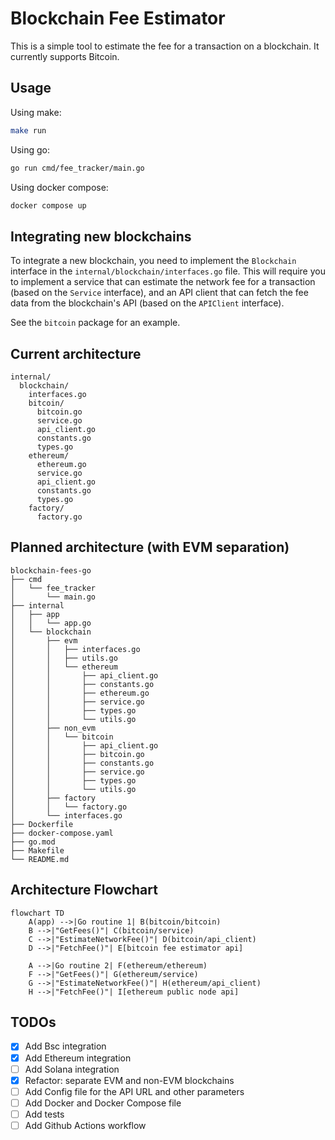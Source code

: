 # Blockchain Fee Estimator

This is a simple tool to estimate the fee for a transaction on a blockchain. It currently supports Bitcoin.

## Usage

Using make:

```bash
make run
```

Using go:

```bash
go run cmd/fee_tracker/main.go
```

Using docker compose:

```bash
docker compose up
```

## Integrating new blockchains

To integrate a new blockchain, you need to implement the `Blockchain` interface in the `internal/blockchain/interfaces.go` file. This will require you to implement a service that can estimate the network fee for a transaction (based on the `Service` interface), and an API client that can fetch the fee data from the blockchain's API (based on the `APIClient` interface).

See the `bitcoin` package for an example.

## Current architecture

```
internal/
  blockchain/
    interfaces.go
    bitcoin/
      bitcoin.go
      service.go
      api_client.go
      constants.go
      types.go
    ethereum/
      ethereum.go
      service.go
      api_client.go
      constants.go
      types.go
    factory/
      factory.go
```

## Planned architecture (with EVM separation)

```
blockchain-fees-go
├── cmd
│   └── fee_tracker
│       └── main.go
├── internal
│   ├── app
│   │   └── app.go
│   └── blockchain
│       ├── evm
│       │   ├── interfaces.go
│       │   ├── utils.go
│       │   └── ethereum
│       │       ├── api_client.go
│       │       ├── constants.go
│       │       ├── ethereum.go
│       │       ├── service.go
│       │       ├── types.go
│       │       └── utils.go
│       ├── non_evm
│       │   └── bitcoin
│       │       ├── api_client.go
│       │       ├── bitcoin.go
│       │       ├── constants.go
│       │       ├── service.go
│       │       ├── types.go
│       │       └── utils.go
│       ├── factory
│       │   └── factory.go
│       └── interfaces.go
├── Dockerfile
├── docker-compose.yaml
├── go.mod
├── Makefile
└── README.md
```

## Architecture Flowchart

```mermaid
flowchart TD
    A(app) -->|Go routine 1| B(bitcoin/bitcoin)
    B -->|"GetFees()"| C(bitcoin/service)
    C -->|"EstimateNetworkFee()"| D(bitcoin/api_client)
    D -->|"FetchFee()"| E[bitcoin fee estimator api]

    A -->|Go routine 2| F(ethereum/ethereum)
    F -->|"GetFees()"| G(ethereum/service)
    G -->|"EstimateNetworkFee()"| H(ethereum/api_client)
    H -->|"FetchFee()"| I[ethereum public node api]
```

## TODOs

- [x] Add Bsc integration
- [x] Add Ethereum integration
- [ ] Add Solana integration
- [x] Refactor: separate EVM and non-EVM blockchains
- [ ] Add Config file for the API URL and other parameters
- [ ] Add Docker and Docker Compose file
- [ ] Add tests
- [ ] Add Github Actions workflow

